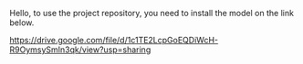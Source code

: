 Hello, to use the project repository, you need to install the model on the link below. 

https://drive.google.com/file/d/1c1TE2LcpGoEQDiWcH-R9OymsySmIn3qk/view?usp=sharing
